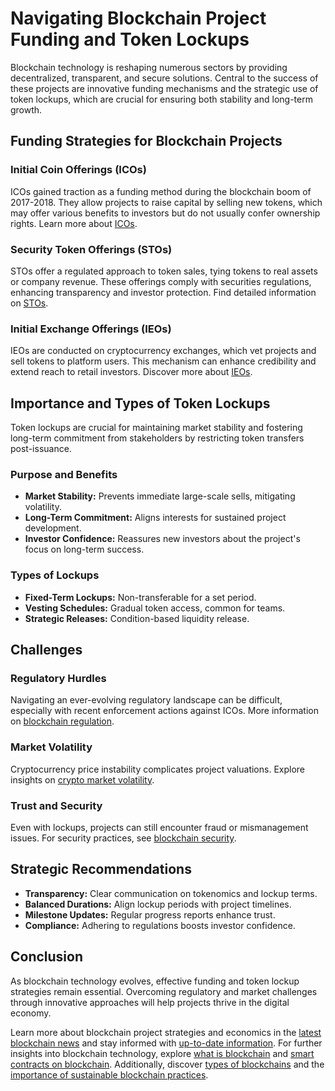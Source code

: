 # Navigating Blockchain Project Funding and Token Lockups

Blockchain technology is reshaping numerous sectors by providing decentralized, transparent, and secure solutions. Central to the success of these projects are innovative funding mechanisms and the strategic use of token lockups, which are crucial for ensuring both stability and long-term growth.

## Funding Strategies for Blockchain Projects

### Initial Coin Offerings (ICOs)

ICOs gained traction as a funding method during the blockchain boom of 2017-2018. They allow projects to raise capital by selling new tokens, which may offer various benefits to investors but do not usually confer ownership rights. Learn more about [ICOs](https://www.investopedia.com/terms/i/initial-coin-offering-ico.asp).

### Security Token Offerings (STOs)

STOs offer a regulated approach to token sales, tying tokens to real assets or company revenue. These offerings comply with securities regulations, enhancing transparency and investor protection. Find detailed information on [STOs](https://www.investopedia.com/terms/s/security-token-offering-sto.asp).

### Initial Exchange Offerings (IEOs)

IEOs are conducted on cryptocurrency exchanges, which vet projects and sell tokens to platform users. This mechanism can enhance credibility and extend reach to retail investors. Discover more about [IEOs](https://www.coindesk.com/learn/2020/05/04/what-is-an-initial-exchange-offering-ieo/).

## Importance and Types of Token Lockups

Token lockups are crucial for maintaining market stability and fostering long-term commitment from stakeholders by restricting token transfers post-issuance.

### Purpose and Benefits

- **Market Stability:** Prevents immediate large-scale sells, mitigating volatility.
- **Long-Term Commitment:** Aligns interests for sustained project development.
- **Investor Confidence:** Reassures new investors about the project's focus on long-term success.

### Types of Lockups

- **Fixed-Term Lockups:** Non-transferable for a set period.
- **Vesting Schedules:** Gradual token access, common for teams.
- **Strategic Releases:** Condition-based liquidity release.

## Challenges

### Regulatory Hurdles

Navigating an ever-evolving regulatory landscape can be difficult, especially with recent enforcement actions against ICOs. More information on [blockchain regulation](https://www.weforum.org/agenda/2021/05/with-regulation-blockchain-the-future-of-finance/).

### Market Volatility

Cryptocurrency price instability complicates project valuations. Explore insights on [crypto market volatility](https://www.forbes.com/sites/rogerhuang/2021/06/01/why-crypto-markets-are-so-volatile/).

### Trust and Security

Even with lockups, projects can still encounter fraud or mismanagement issues. For security practices, see [blockchain security](https://builtin.com/blockchain/blockchain-security).

## Strategic Recommendations

- **Transparency:** Clear communication on tokenomics and lockup terms.
- **Balanced Durations:** Align lockup periods with project timelines.
- **Milestone Updates:** Regular progress reports enhance trust.
- **Compliance:** Adhering to regulations boosts investor confidence.

## Conclusion

As blockchain technology evolves, effective funding and token lockup strategies remain essential. Overcoming regulatory and market challenges through innovative approaches will help projects thrive in the digital economy.

Learn more about blockchain project strategies and economics in the [latest blockchain news](https://www.coindesk.com/) and stay informed with [up-to-date information](https://www.theblockcrypto.com/). For further insights into blockchain technology, explore [what is blockchain](https://www.license-token.com/wiki/what-is-blockchain) and [smart contracts on blockchain](https://www.license-token.com/wiki/smart-contracts-on-blockchain). Additionally, discover [types of blockchains](https://www.license-token.com/wiki/types-of-blockchains) and the [importance of sustainable blockchain practices](https://www.license-token.com/wiki/sustainable-blockchain-practices).
